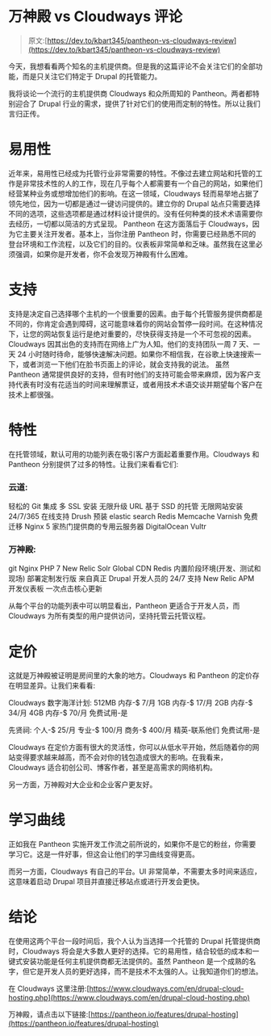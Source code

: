 # 万神殿 vs Cloudways 评论

> 原文:[https://dev.to/kbart345/pantheon-vs-cloudways-review](https://dev.to/kbart345/pantheon-vs-cloudways-review)

今天，我想看看两个知名的主机提供商。但是我的这篇评论不会关注它们的全部功能，而是只关注它们特定于 Drupal 的托管能力。

我将谈论一个流行的主机提供商 Cloudways 和众所周知的 Pantheon。两者都特别迎合了 Drupal 行业的需求，提供了针对它们的使用而定制的特性。所以让我们言归正传。

# 易用性

近年来，易用性已经成为托管行业非常需要的特性。不像过去建立网站和托管的工作是非常技术性的人的工作，现在几乎每个人都需要有一个自己的网站，如果他们经营某种业务或想增加他们的影响。在这一领域，Cloudways 轻而易举地占据了领先地位，因为一切都是通过一键访问提供的。建立你的 Drupal 站点只需要选择不同的选项，这些选项都是通过材料设计提供的。没有任何种类的技术术语需要你去经历，一切都以简洁的方式呈现。
Pantheon 在这方面落后于 Cloudways，因为它主要关注开发者。基本上，当你注册 Pantheon 时，你需要已经熟悉不同的登台环境和工作流程，以及它们的目的。仪表板非常简单和乏味。虽然我在这里必须强调，如果你是开发者，你不会发现万神殿有什么困难。

# 支持

支持是决定自己选择哪个主机的一个很重要的因素。由于每个托管服务提供商都是不同的，你肯定会遇到障碍，这可能意味着你的网站会暂停一段时间。在这种情况下，让您的网站恢复运行是绝对重要的，尽快获得支持是一个不可忽视的因素。Cloudways 因其出色的支持而在网络上广为人知。他们的支持团队一周 7 天、一天 24 小时随时待命，能够快速解决问题。如果你不相信我，在谷歌上快速搜索一下，或者浏览一下他们在脸书页面上的评论，就会支持我的说法。
虽然 Pantheon 通常提供良好的支持，但有时他们的支持可能会带来麻烦，因为客户支持代表有时没有花适当的时间来理解票证，或者用技术术语交谈并期望每个客户在技术上都很强。

# 特性

在托管领域，默认可用的功能列表在吸引客户方面起着重要作用。Cloudways 和 Pantheon 分别提供了过多的特性。让我们来看看它们:

### 云道:

轻松的 Git 集成
多 SSL 安装
无限升级 URL
基于 SSD 的托管
无限网站安装
24/7/365 在线支持
Drush 预装
elastic search
Redis
Memcache
Varnish
免费迁移
Nginx
5 家热门提供商的专用云服务器
DigitalOcean
Vultr

### 万神殿:

git
Nginx
PHP 7
New Relic
Solr
Global CDN
Redis
内置阶段环境(开发、测试和现场)
部署定制发行版
来自真正 Drupal 开发人员的 24/7 支持
New Relic APM
开发仪表板
一次点击核心更新

从每个平台的功能列表中可以明显看出，Pantheon 更适合于开发人员，而 Cloudways 为所有类型的用户提供访问，坚持托管云托管议程。

# 定价

这就是万神殿被证明是房间里的大象的地方。Cloudways 和 Pantheon 的定价存在明显差异。让我们来看看:

Cloudways 数字海洋计划:
512MB 内存-$ 7/月
1GB 内存-$ 17/月
2GB 内存-$ 34/月
4GB 内存-$ 70/月
免费试用-是

先贤祠:
个人-$ 25/月
专业-$ 100/月
商务-$ 400/月
精英-联系他们
免费试用-是

Cloudways 在定价方面有很大的灵活性，你可以从低水平开始，然后随着你的网站变得要求越来越高，而不会对你的钱包造成很大的影响。在我看来，Cloudways 适合初创公司、博客作者，甚至是高需求的网络机构。

另一方面，万神殿对大企业和企业客户更友好。

# 学习曲线

正如我在 Pantheon 实施开发工作流之前所说的，如果你不是它的粉丝，你需要学习它。这是一件好事，但这会让他们的学习曲线变得更高。

而另一方面，Cloudways 有自己的平台。UI 非常简单，不需要太多时间来适应，这意味着启动 Drupal 项目并直接迁移站点或进行开发会更快。

# 结论

在使用这两个平台一段时间后，我个人认为当选择一个托管的 Drupal 托管提供商时，Cloudways 将会是大多数人更好的选择。它的易用性，结合较低的成本和一键式安装功能是任何主机提供商都无法提供的。虽然 Pantheon 是一个成熟的名字，但它是开发人员的更好选择，而不是技术不太强的人。让我知道你们的想法。

在 Cloudways 这里注册:[https://www.cloudways.com/en/drupal-cloud-hosting.php](https://www.cloudways.com/en/drupal-cloud-hosting.php)

万神殿，请点击以下链接:[https://pantheon.io/features/drupal-hosting](https://pantheon.io/features/drupal-hosting)